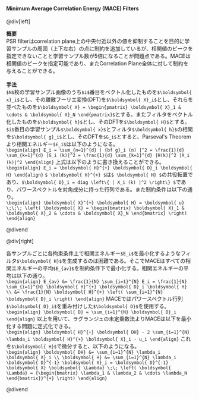 #### Minimum Average Correlation Energy (MACE) Filters

@div[left]

__概要__<br>
PSR filterはcorrelation plane上の中央付近以外の値を抑制することを目的に学習サンプルの周囲（上下左右）の点に制約を追加しているが、相関値のピークを指定できないことと学習サンプル数が5倍になることが問題点である。MACEは相関値のピークを指定可能であり、またCorrelation Plane全体に対して制約を与えることができる。<br>
<br>
__手法__<br>
`$N$`枚の学習サンプル画像のうち`$i$`番目をベクトル化したものを`$\boldsymbol{ x}_i$`とし、その離散フーリエ変換(DFT)を`$\boldsymbol{ X}_i$`とし、それらを並べたものを`$\boldsymbol{ X} = \begin{pmatrix} \boldsymbol{ X}_1 & \cdots & \boldsymbol{ X}_N \end{pmatrix}$`とする。またフィルタをベクトル化したものを`$\boldsymbol{ h}$`とし、そのDFTを`$\boldsymbol{ H}$`とする。`$i$`番目の学習サンプル`$\boldsymbol{ x}$`とフィルタ`$\boldsymbol{ h}$`の相関を`$\boldsymbol{ g}_i$`とし、そのDFTを`$G_i$`とすると、Parseval's Theoremより相関エネルギー`$E_i$`は以下のようになる。<br>
`\begin{align} E_i = \sum_{n=1}^{d} | {bf g}_i (n) |^2 = \frac{1}{d} \sum_{k=1}^{d} |G_i (k)|^2 = \frac{1}{d} \sum_{k=1}^{d} |H(k)|^2 |X_i (k)|^2 \end{align}`
上式は以下のように書き換えることができる。<br>
`\begin{align} E_i = \boldsymbol{ H}^{+} \boldsymbol{ D}_i \boldsymbol{ H} \end{align}`
`$ \boldsymbol{ H}^{+} $`は`$ \boldsymbol{ H} $`の共役転置であり、`$\boldsymbol{ D}_i = diag \left\{ | X_i (k) |^2 \right\} $`であり、パワースペクトルを対角成分に持った行列である。また制約条件は以下の通り。<br>
`\begin{align} \boldsymbol{ X}^{+} \boldsymbol{ H} = \boldsymbol{ u} \;\;\; \left( \boldsymbol{ X} = \begin{bmatrix} \boldsymbol{ X}_1 & \boldsymbol{ X}_2 & \cdots & \boldsymbol{ X}_N \end{bmatrix} \right) \end{align}`

@divend

@div[right]

各サンプルごとに各拘束条件上で相関エネルギー`$E_i$`を最小化するようなフィルタ`$\boldsymbol{ H}$`を生成するのは困難である。そこでMACEはすべての相関エネルギーの平均`$E_{av}$`を制約条件下で最小化する。相関エネルギーの平均は以下の通り。<br>
`\begin{align} E_{av} &= \frac{1}{N} \sum_{i=1}^{N} E_i = \frac{1}{N} \sum_{i=1}^{N} \boldsymbol{ H}^{+} \boldsymbol{ D}_i \boldsymbol{ H} \\ &= \frac{1}{N} \boldsymbol{ H}^{+} \left( \sum_{i=1}^{N} \boldsymbol{ D}_i \right) \end{align}`
MACEではパワースペクトル行列`$\boldsymbol{ D}_i$`を重み付けした`$\boldsymbol{ D}$`を使用する。<br>
`\begin{align} \boldsymbol{ D} = \sum_{i=1}^{N} \boldsymbol{ D}_i \end{align}`
以上を用いて、ラグランジュの未定乗数法よりMACEは以下を最小化する問題に定式化できる。<br>
`\begin{align} \boldsymbol{ H}^{+} \boldsymbol{ DH} - 2 \sum_{i=1}^{N} \lambda_i \boldsymbol{ H}^{+} \boldsymbol{ X}_i - u_i \end{align}`
これを`$\boldsymbol{ H}$`で微分すると、以下のようになる。<br>
`\begin{align} \boldsymbol{ DH} &= \sum_{i=1}^{N} \lambda_i \boldsymbol{ X}_i \\ \boldsymbol{ H} &= \sum_{i=1}^{N} \lambda_i \boldsymbol{ D}^{-1} \boldsymbol{ X}_i = \boldsymbol{ D}^{-1} \boldsymbol{ X} \boldsymbol{ \Lambda} \;\; \left( \boldsymbol{ \Lambda} = {\begin{bmatrix} \lambda_1 & \lambda_2 & \cdots \lambda_N  \end{bmatrix}}^{+} \right) \end{align}`

@divend
